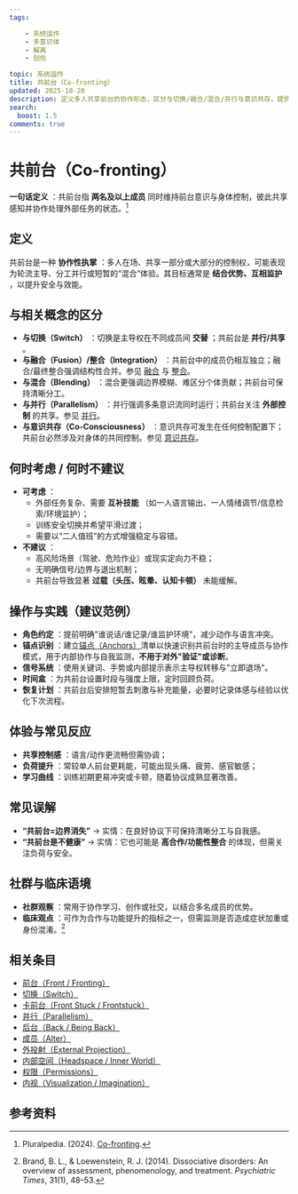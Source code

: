 ```yaml
---
tags:

    - 系统运作
    - 多意识体
    - 解离
    - 创伤

topic: 系统运作
title: 共前台（Co-fronting）
updated: 2025-10-20
description: 定义多人共享前台的协作形态，区分与切换/融合/混合/并行与意识共存，提供分工、信号与负荷管理建议以及误解澄清。
search:
  boost: 1.5
comments: true
---
```


# 共前台（Co-fronting）

**一句话定义** ：共前台指 **两名及以上成员** 同时维持前台意识与身体控制，彼此共享感知并协作处理外部任务的状态。[^pluralpedia-cofront]

## 定义

共前台是一种 **协作性执掌** ：多人在场、共享一部分或大部分的控制权，可能表现为轮流主导、分工并行或短暂的“混合”体验。其目标通常是 **结合优势、互相监护** ，以提升安全与效能。

## 与相关概念的区分

- **与切换（Switch）** ：切换是主导权在不同成员间 **交替** ；共前台是 **并行/共享** 。
- **与融合（Fusion）/整合（Integration）** ：共前台中的成员仍相互独立；融合/最终整合强调结构性合并。参见 [融合](Fusion.md) 与 [整合](Integration.md)。
- **与混合（Blending）** ：混合更强调边界模糊、难区分个体贡献；共前台可保持清晰分工。
- **与并行（Parallelism）** ：并行强调多条意识流同时运行；共前台关注 **外部控制** 的共享。参见 [并行](Parallelism.md)。
- **与意识共存（Co-Consciousness）** ：意识共存可发生在任何控制配置下；共前台必然涉及对身体的共同控制。参见 [意识共存](Co-Consciousness.md)。

## 何时考虑 / 何时不建议

- **可考虑** ：
    - 外部任务复杂、需要 **互补技能** （如一人语言输出、一人情绪调节/信息检索/环境监护）；
    - 训练安全切换并希望平滑过渡；
    - 需要以“二人值班”的方式增强稳定与容错。
- **不建议** ：
    - 高风险场景（驾驶、危险作业）或现实定向力不稳；
    - 无明确信号/边界与退出机制；
    - 共前台导致显著 **过载（头压、眩晕、认知卡顿）** 未能缓解。

## 操作与实践（建议范例）

- **角色约定** ：提前明确"谁说话/谁记录/谁监护环境"，减少动作与语言冲突。
- **锚点识别** ：建立[锚点（Anchors）](Anchors.md)清单以快速识别共前台时的主导成员与协作模式，用于内部协作与自我监测，**不用于对外"验证"或诊断**。
- **信号系统** ：使用关键词、手势或内部提示表示主导权转移与"立即退场"。
- **时间盒** ：为共前台设置时段与强度上限，定时回顾负荷。
- **恢复计划** ：共前台后安排短暂去刺激与补充能量，必要时记录体感与经验以优化下次流程。

## 体验与常见反应

- **共享控制感** ：语言/动作更流畅但需协调；
- **负荷提升** ：常较单人前台更耗能，可能出现头痛、疲劳、感官敏感；
- **学习曲线** ：训练初期更易冲突或卡顿，随着协议成熟显著改善。

## 常见误解

- **“共前台=边界消失”** → 实情：在良好协议下可保持清晰分工与自我感。
- **“共前台是不健康”** → 实情：它也可能是 **高合作/功能性整合** 的体现，但需关注负荷与安全。

## 社群与临床语境

- **社群观察** ：常用于协作学习、创作或社交，以结合多名成员的优势。
- **临床观点** ：可作为合作与功能提升的指标之一，但需监测是否造成症状加重或身份混淆。[^brand2014]

## 相关条目

- [前台（Front / Fronting）](Front-Fronting.md)
- [切换（Switch）](Switch.md)
- [卡前台（Front Stuck / Frontstuck）](Frontstuck.md)
- [并行（Parallelism）](Parallelism.md)
- [后台（Back / Being Back）](Back-Being-Back.md)
- [成员（Alter）](Alter.md)
- [外投射（External Projection）](External-Projection.md)
- [内部空间（Headspace / Inner World）](Headspace-Inner-World.md)
- [权限（Permissions）](Permissions.md)
- [内视（Visualization / Imagination）](Visualization-Imagination.md)

## 参考资料

[^pluralpedia-cofront]: Pluralpedia. (2024). [Co-fronting](https://pluralpedia.org/w/Co-fronting).
[^brand2014]: Brand, B. L., & Loewenstein, R. J. (2014). Dissociative disorders: An overview of assessment, phenomenology, and treatment. _Psychiatric Times_, 31(1), 48–53.
